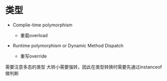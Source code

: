 
# 类型

- Complie-time polymorphism
	- 重载overload

- Runtime polymorphism or Dynamic Method Dispatch
	- 重写override

需要注意多态的类型 大转小需要强转，因此在类型转换时需要先通过instanceof做判断
